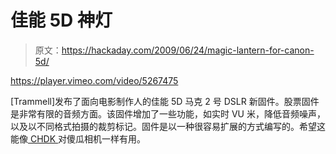 # 佳能 5D 神灯

> 原文：<https://hackaday.com/2009/06/24/magic-lantern-for-canon-5d/>

<https://player.vimeo.com/video/5267475>

</div> <p>[Trammell]发布了面向电影制作人的佳能 5D 马克 2 号 DSLR 新固件。股票固件是非常有限的音频方面。该固件增加了一些功能，如实时 VU 米，降低音频噪声，以及以不同格式拍摄的裁剪标记。固件是以一种很容易扩展的方式编写的。希望这能像<a href="http://hackaday.com/2008/05/27/how-to-expand-your-camera-with-chdk/"> CHDK </a>对傻瓜相机一样有用。</p> </body> </html>